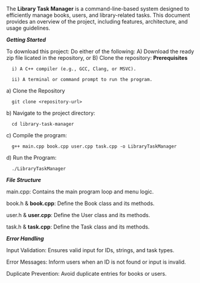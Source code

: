 The **Library Task Manager** is a command-line-based system designed to efficiently manage books, users, and library-related tasks. This document provides an overview of the project, including features, architecture, and usage guidelines.

***Getting Started***

To download this project: Do either of the following:
A) Download the ready zip file licated in the repository, or
B) Clone the repository:
   **Prerequisites**
     
      i) A C++ compiler (e.g., GCC, Clang, or MSVC).
      
      ii) A terminal or command prompt to run the program.
      
   a) Clone the Repository
   
      git clone <repository-url>
   
   b) Navigate to the project directory:
   
      cd library-task-manager
   
   c) Compile the program:
   
      g++ main.cpp book.cpp user.cpp task.cpp -o LibraryTaskManager
   
   d) Run the Program:
   
      ./LibraryTaskManager
      
***File Structure***

   main.cpp: Contains the main program loop and menu logic.
   
   book.h & **book.cpp**: Define the Book class and its methods.
   
   user.h & **user.cpp**: Define the User class and its methods.
   
   task.h & **task.cpp**: Define the Task class and its methods.

***Error Handling***

   Input Validation: Ensures valid input for IDs, strings, and task types.
   
   Error Messages: Inform users when an ID is not found or input is invalid.
   
   Duplicate Prevention: Avoid duplicate entries for books or users.
